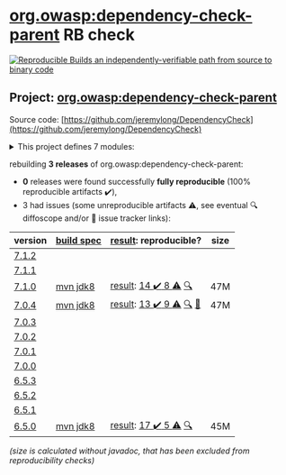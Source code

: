[org.owasp:dependency-check-parent](https://search.maven.org/artifact/org.owasp/dependency-check-parent/) RB check
=======

[![Reproducible Builds](https://reproducible-builds.org/images/logos/rb.svg) an independently-verifiable path from source to binary code](https://reproducible-builds.org/)

## Project: [org.owasp:dependency-check-parent](https://search.maven.org/artifact/org.owasp/dependency-check-parent/)

Source code: [https://github.com/jeremylong/DependencyCheck](https://github.com/jeremylong/DependencyCheck)

<details><summary>This project defines 7 modules:</summary>

* [org.owasp:dependency-check-ant](https://search.maven.org/artifact/org.owasp/dependency-check-ant/)
* [org.owasp:dependency-check-cli](https://search.maven.org/artifact/org.owasp/dependency-check-cli/)
* [org.owasp:dependency-check-core](https://search.maven.org/artifact/org.owasp/dependency-check-core/)
* [org.owasp:dependency-check-maven](https://search.maven.org/artifact/org.owasp/dependency-check-maven/)
* [org.owasp:dependency-check-parent](https://search.maven.org/artifact/org.owasp/dependency-check-parent/)
* [org.owasp:dependency-check-plugin](https://search.maven.org/artifact/org.owasp/dependency-check-plugin/)
* [org.owasp:dependency-check-utils](https://search.maven.org/artifact/org.owasp/dependency-check-utils/)
</details>

rebuilding **3 releases** of org.owasp:dependency-check-parent:
- **0** releases were found successfully **fully reproducible** (100% reproducible artifacts :heavy_check_mark:),
- 3 had issues (some unreproducible artifacts :warning:, see eventual :mag: diffoscope and/or :memo: issue tracker links):

| version | [build spec](/BUILDSPEC.md) | [result](https://reproducible-builds.org/docs/jvm/): reproducible? | size |
| -- | --------- | ------ | -- |
| [7.1.2](https://search.maven.org/artifact/org.owasp/dependency-check-parent/7.1.2/pom) | | | |
| [7.1.1](https://search.maven.org/artifact/org.owasp/dependency-check-parent/7.1.1/pom) | | | |
| [7.1.0](https://search.maven.org/artifact/org.owasp/dependency-check-parent/7.1.0/pom) | [mvn jdk8](dependency-check-7.1.0.buildspec) | [result](dependency-check-parent-7.1.0.buildinfo): [14 :heavy_check_mark:  8 :warning:](dependency-check-parent-7.1.0.buildcompare) [:mag:](dependency-check-parent-7.1.0.diffoscope) | 47M |
| [7.0.4](https://search.maven.org/artifact/org.owasp/dependency-check-parent/7.0.4/pom) | [mvn jdk8](dependency-check-7.0.4.buildspec) | [result](dependency-check-parent-7.0.4.buildinfo): [13 :heavy_check_mark:  9 :warning:](dependency-check-parent-7.0.4.buildcompare) [:mag:](dependency-check-parent-7.0.4.diffoscope) [:memo:](https://github.com/jeremylong/DependencyCheck/pull/4302) | 47M |
| [7.0.3](https://search.maven.org/artifact/org.owasp/dependency-check-parent/7.0.3/pom) | | | |
| [7.0.2](https://search.maven.org/artifact/org.owasp/dependency-check-parent/7.0.2/pom) | | | |
| [7.0.1](https://search.maven.org/artifact/org.owasp/dependency-check-parent/7.0.1/pom) | | | |
| [7.0.0](https://search.maven.org/artifact/org.owasp/dependency-check-parent/7.0.0/pom) | | | |
| [6.5.3](https://search.maven.org/artifact/org.owasp/dependency-check-parent/6.5.3/pom) | | | |
| [6.5.2](https://search.maven.org/artifact/org.owasp/dependency-check-parent/6.5.2/pom) | | | |
| [6.5.1](https://search.maven.org/artifact/org.owasp/dependency-check-parent/6.5.1/pom) | | | |
| [6.5.0](https://search.maven.org/artifact/org.owasp/dependency-check-parent/6.5.0/pom) | [mvn jdk8](dependency-check-6.5.0.buildspec) | [result](dependency-check-parent-6.5.0.buildinfo): [17 :heavy_check_mark:  5 :warning:](dependency-check-parent-6.5.0.buildcompare) [:mag:](dependency-check-parent-6.5.0.diffoscope) | 45M |

<i>(size is calculated without javadoc, that has been excluded from reproducibility checks)</i>

